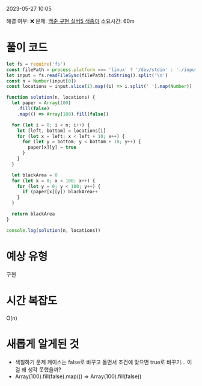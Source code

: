 2023-05-27
10:05

해결 여부: ❌
문제: [백준 구현 실버5 색종이](https://www.acmicpc.net/submit/2563/61349616)
소요시간: 60m

# 풀이 코드 
```js
let fs = require('fs')
const filePath = process.platform === 'linux' ? '/dev/stdin' : './input.txt'
let input = fs.readFileSync(filePath).toString().split('\n')
const n = Number(input[0])
const locations = input.slice(1).map((i) => i.split(' ').map(Number))

function solution(n, locations) {
  let paper = Array(100)
    .fill(false)
    .map(() => Array(100).fill(false))

  for (let i = 0; i < n; i++) {
    let [left, bottom] = locations[i]
    for (let x = left; x < left + 10; x++) {
      for (let y = bottom; y < bottom + 10; y++) {
        paper[x][y] = true
      }
    }
  }

  let blackArea = 0
  for (let x = 0; x < 100; x++) {
    for (let y = 0; y < 100; y++) {
      if (paper[x][y]) blackArea++
    }
  }

  return blackArea
}

console.log(solution(n, locations))
```
# 예상 유형
구현
 
# 시간 복잡도
O(n)

# 새롭게 알게된 것
- 색칠하기 문제 케이스는 false로 바꾸고 돌면서 조건에 맞으면 true로 바꾸기... 이걸 왜 생각 못했을까?
- Array(100).fill(false).map(() => Array(100).fill(false))